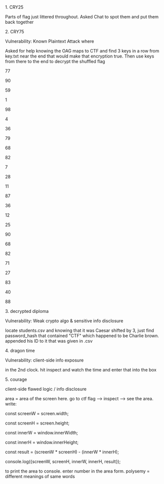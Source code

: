 1\. CRY25 

Parts of flag just littered throughout. Asked Chat to spot them and put them back together

2\. CRY75 

Vulnerability: Known Plaintext Attack where

Asked for help knowing the OAG maps to CTF and find 3 keys in a row from key.txt near the end that would make that encryption true. Then use keys from there to the end to decrypt the shuffled flag

77 

90

59

1

98

4

36

79

68

82

7

28

11

87

36

12

25

90

68

82

71

27

83

40

88

3\. decrypted diploma

Vulnerability: Weak crypto algo \& sensitive info disclosure

locate students.csv and knowing that it was Caesar shifted by 3, just find password\_hash that contained "CTF" which happened to be Charlie brown. appended his ID to it that was given in .csv

4\. dragon time

Vulnerability: client-side info exposure

in the 2nd clock. hit inspect and watch the time and enter that into the box

5\. courage

client-side flawed logic / info disclosure

area = area of the screen here. go to ctf flag --> inspect --> see the area. write:

const screenW = screen.width;

const screenH = screen.height;

const innerW  = window.innerWidth;

const innerH  = window.innerHeight;

const result  = (screenW \* screenH) - (innerW \* innerH);

console.log({screenW, screenH, innerW, innerH, result});



to print the area to console. enter number in the area form. polysemy = different meanings of same words




